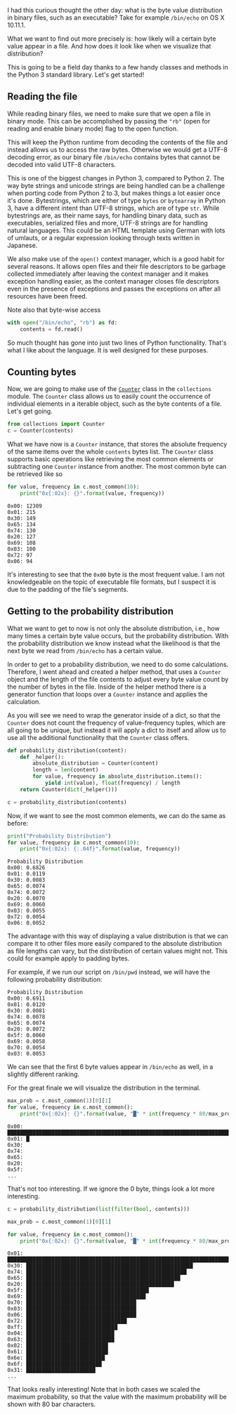I had this curious thought the other day: what is the byte value distribution
in binary files, such as an executable? Take for example `/bin/echo` on OS X
10.11.1.

What we want to find out more precisely is: how likely will a certain byte value
appear in a file. And how does it look like when we visualize that distribution?

This is going to be a field day thanks to a few handy classes and methods in the
Python 3 standard library. Let's get started!

## Reading the file
While reading binary files, we need to make sure that we open a file in binary
mode. This can be accomplished by passing the `"rb"` (open for reading and
enable binary mode) flag to the open function.

This will keep the Python runtime from decoding the contents of the file and
instead allows us to access the raw bytes. Otherwise we would get a UTF-8
decoding error, as our binary file `/bin/echo` contains bytes that cannot be
decoded into valid UTF-8 characters.

This is one of the biggest changes in Python 3, compared to Python 2. The way
byte strings and unicode strings are being handled can be a challenge when
porting code from Python 2 to 3, but makes things a lot easier once it's done.
Bytestrings, which are either of type `bytes` or `bytearray` in Python 3,  have
a different intent than UTF-8 strings, which are of type `str`. While
bytestrings are, as their name says, for handling binary data, such as
executables, serialized files and more, UTF-8 strings are for handling natural
languages. This could be an HTML template using German with lots of umlauts, or
a regular expression looking through texts written in Japanese.

We also make use of the `open()` context manager, which is a good habit for
several reasons. It allows open files and their file descriptors to be garbage
collected immediately after leaving the context manager and it makes exception
handling easier, as the context manager closes file descriptors even in the
presence of exceptions and passes the exceptions on after all resources have
been freed.

Note also that byte-wise access

```python
with open("/bin/echo", "rb") as fd:
    contents = fd.read()
```

So much thought has gone into just two lines of Python functionality. That's
what I like about the language. It is well designed for these purposes.

## Counting bytes
Now, we are going to make use of the
[`Counter`](https://docs.python.org/3.5/library/collections.html#collections.Counter)
class in the `collections` module. The `Counter` class allows us to easily count
the occurrence of individual elements in a iterable object, such as the byte
contents of a file. Let's get going.

```python
from collections import Counter
c = Counter(contents)
```

What we have now is a `Counter` instance, that stores the absolute frequency of
the same items over the whole `contents` bytes list. The `Counter` class
supports basic operations like retrieving the most common elements or
subtracting one `Counter` instance from another. The most common byte can be
retrieved like so

```python
for value, frequency in c.most_common(10):
    print("0x{:02x}: {}".format(value, frequency))
```

```
0x00: 12309
0x01: 215
0x30: 149
0x65: 134
0x74: 130
0x20: 127
0x69: 108
0x03: 100
0x72: 97
0x06: 94
```

It's interesting to see that the `0x00` byte is the most frequent value. I am
not knowledgeable on the topic of executable file formats, but I suspect it is
due to the padding of the file's segments.

## Getting to the probability distribution
What we want to get to now is not only the absolute distribution, i.e., how many
times a certain byte value occurs, but the probability distribution. With the
probability distribution we know instead what the likelihood is that the next
byte we read from `/bin/echo` has a certain value.

In order to get to a probability distribution, we need to do some calculations.
Therefore, I went ahead and created a helper method, that uses a `Counter`
object and the length of the file contents to adjust every byte value count by
the number of bytes in the file. Inside of the helper method there is a
generator function that loops over a `Counter` instance and applies the
calculation.

As you will see we need to wrap the generator inside of a dict, so that the
`Counter` does not count the frequency of value-frequency tuples, which are all
going to be unique, but instead it will apply a dict to itself and allow us to
use all the additional functionality that the `Counter` class offers.

```python
def probability_distribution(content):
    def _helper():
        absolute_distribution = Counter(content)
        length = len(content)
        for value, frequency in absolute_distribution.items():
            yield int(value), float(frequency) / length
    return Counter(dict(_helper()))

c = probability_distribution(contents)
```

Now, if we want to see the most common elements, we can do the same as before:

```python
print("Probability Distribution")
for value, frequency in c.most_common(10):
    print("0x{:02x}: {:.04f}".format(value, frequency))
```

```
Probability Distribution
0x00: 0.6826
0x01: 0.0119
0x30: 0.0083
0x65: 0.0074
0x74: 0.0072
0x20: 0.0070
0x69: 0.0060
0x03: 0.0055
0x72: 0.0054
0x06: 0.0052
```

The advantage with this way of displaying a value distribution is that we can
compare it to other files more easily compared to the absolute distribution as
file lengths can vary, but the distribution of certain values might not. This
could for example apply to padding bytes.

For example, if we run our script on `/bin/pwd` instead, we will have the
following probability distribution:

```
Probability Distribution
0x00: 0.6911
0x01: 0.0120
0x30: 0.0081
0x74: 0.0078
0x65: 0.0074
0x20: 0.0072
0x5f: 0.0060
0x69: 0.0058
0x70: 0.0054
0x03: 0.0053
```

We can see that the first 6 byte values appear in `/bin/echo` as well, in a
slightly different ranking.

For the great finale we will visualize the distribution in the terminal.

```python
max_prob = c.most_common(1)[0][1]
for value, frequency in c.most_common():
    print("0x{:02x}: {}".format(value, "█" * int(frequency * 80/max_prob)))
```

```
0x00: ████████████████████████████████████████████████████████████████████████████████
0x01: █
0x30:
0x74:
0x65:
0x20:
0x5f:
...
```

That's not too interesting. If we ignore the 0 byte, things look a lot more
interesting.

```python
c = probability_distribution(list(filter(bool, contents)))

max_prob = c.most_common(1)[0][1]

for value, frequency in c.most_common():
    print("0x{:02x}: {}".format(value, "█" * int(frequency * 80/max_prob)))
```

```
0x01: ████████████████████████████████████████████████████████████████████████████████
0x30: █████████████████████████████████████████████████████
0x74: ███████████████████████████████████████████████████
0x65: █████████████████████████████████████████████████
0x20: ███████████████████████████████████████████████
0x5f: ███████████████████████████████████████
0x69: ██████████████████████████████████████
0x70: ███████████████████████████████████
0x03: ███████████████████████████████████
0x06: ███████████████████████████████████
0x72: ████████████████████████████████
0xff: █████████████████████████████
0x04: ████████████████████████████
0x63: ████████████████████████████
0x02: ██████████████████████████
0x61: ██████████████████████████
0x6e: █████████████████████████
0x6f: ████████████████████████
0x31: ██████████████████████
...
```

That looks really interesting! Note that in both cases we scaled the maximum
probability, so that the value with the maximum probability will be shown with 80
bar characters.
